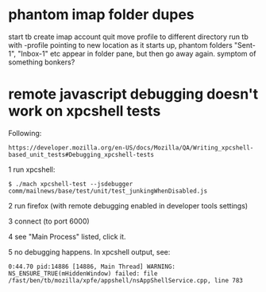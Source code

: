 # phantom imap folder dupes

start tb
create imap account
quit
move profile to different directory
run tb with -profile pointing to new location
as it starts up, phantom folders "Sent-1", "Inbox-1" etc appear in folder pane, but then go away again.
symptom of something bonkers?

# remote javascript debugging doesn't work on xpcshell tests

Following:

    https://developer.mozilla.org/en-US/docs/Mozilla/QA/Writing_xpcshell-based_unit_tests#Debugging_xpcshell-tests

1 run xpcshell:

    $ ./mach xpcshell-test --jsdebugger comm/mailnews/base/test/unit/test_junkingWhenDisabled.js

2 run firefox (with remote debugging enabled in developer tools settings)

3 connect (to port 6000)

4 see "Main Process" listed, click it.

5 no debugging happens. In xpcshell output, see:

    0:44.70 pid:14886 [14886, Main Thread] WARNING: NS_ENSURE_TRUE(mHiddenWindow) failed: file /fast/ben/tb/mozilla/xpfe/appshell/nsAppShellService.cpp, line 783

